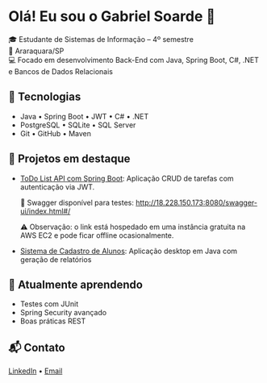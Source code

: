 # Olá! Eu sou o Gabriel Soarde 👋

🎓 Estudante de Sistemas de Informação – 4º semestre  
📍 Araraquara/SP  
💻 Focado em desenvolvimento Back-End com Java, Spring Boot, C#, .NET e Bancos de Dados Relacionais   

## 🚀 Tecnologias

- Java • Spring Boot • JWT • C# • .NET
- PostgreSQL • SQLite • SQL Server
- Git • GitHub • Maven

## 📌 Projetos em destaque

- [ToDo List API com Spring Boot](https://github.com/seuuser/todo-list-api-springboot): Aplicação CRUD de tarefas com autenticação via JWT.
  
    🔗 Swagger disponível para testes: http://18.228.150.173:8080/swagger-ui/index.html#/

    ⚠️ Observação: o link está hospedado em uma instância gratuita na AWS EC2 e pode ficar offline ocasionalmente.
  

- [Sistema de Cadastro de Alunos](https://github.com/seuuser/sistema-alunos): Aplicação desktop em Java com geração de relatórios

## 🌱 Atualmente aprendendo

- Testes com JUnit
- Spring Security avançado
- Boas práticas REST

## 📬 Contato

[LinkedIn](https://linkedin.com/in/seuperfil) • [Email](mailto:seu@email.com)
